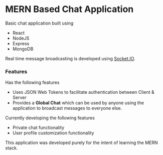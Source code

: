 # MERN Based Chat Application

Basic chat application built using
* React
* NodeJS
* Express
* MongoDB

Real time message broadcasting is developed using [Socket.IO](https://socket.io/).

### Features

Has the following features
* Uses JSON Web Tokens to facilitate authentication between Client & Server
* Provides a **Global Chat** which can be used by anyone using the application to broadcast messages to everyone else.

Currently developing the following features
* Private chat functionality
* User profile customization functionality


This application was developed purely for the intent of learning the MERN stack.
